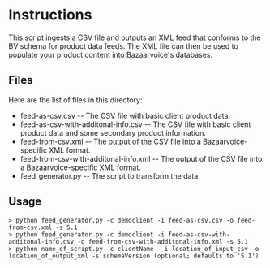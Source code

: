 Instructions
============

This script ingests a CSV file and outputs an XML feed that conforms to the BV schema for product data feeds.
The XML file can then be used to populate your product content into Bazaarvoice's databases.


Files
-----

Here are the list of files in this directory:

* feed-as-csv.csv -- The CSV file with basic client product data.
* feed-as-csv-with-additonal-info.csv -- The CSV file with basic client product data and some secondary product information.
* feed-from-csv.xml -- The output of the CSV file into a Bazaarvoice-specific XML format.
* feed-from-csv-with-additonal-info.xml -- The output of the CSV file into a Bazaarvoice-specific XML format.
* feed_generator.py -- The script to transform the data.


Usage
-----

    > python feed_generator.py -c democlient -i feed-as-csv.csv -o feed-from-csv.xml -s 5.1
    > python feed_generator.py -c democlient -i feed-as-csv-with-additonal-info.csv -o feed-from-csv-with-additonal-info.xml -s 5.1
    > python name_of_script.py -c clientName - i location_of_input_csv -o location_of_output_xml -s schemaVersion (optional; defaults to '5.1')
